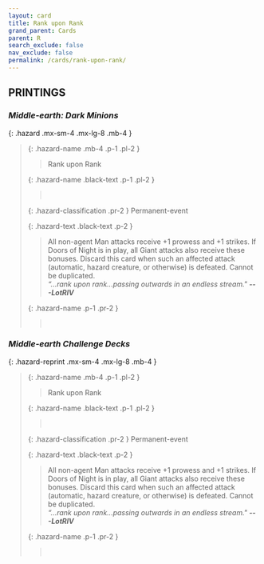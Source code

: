 ```yaml
---
layout: card
title: Rank upon Rank
grand_parent: Cards
parent: R
search_exclude: false
nav_exclude: false
permalink: /cards/rank-upon-rank/
---
```


## PRINTINGS


### _Middle-earth: Dark Minions_

{: .hazard .mx-sm-4 .mx-lg-8 .mb-4 }
> {: .hazard-name .mb-4 .p-1 .pl-2 }
> > <div class="hazard-mp"></div>
> > <div class="card-name">Rank upon Rank</div>
>
> {: .hazard-name .black-text .p-1 .pl-2 }
> > &nbsp;
>
> {: .hazard-classification .pr-2 }
> Permanent-event
>
> {: .hazard-text .black-text .p-2 }
> > All non-agent Man attacks receive +1 prowess and +1 strikes. If Doors of Night is in play, all Giant attacks also receive these bonuses. Discard this card when such an affected attack (automatic, hazard creature, or otherwise) is defeated. Cannot be duplicated. <br>_“...rank upon rank...passing outwards in an endless stream."_ ***---&NoBreak;LotRIV***  
>
> {: .hazard-name .p-1 .pr-2 }
> > <div class="card-shield"></div>
> > <div class="card-corruption">&nbsp;</div>

### _Middle-earth Challenge Decks_

{: .hazard-reprint .mx-sm-4 .mx-lg-8 .mb-4 }
> {: .hazard-name .mb-4 .p-1 .pl-2 }
> > <div class="hazard-mp"></div>
> > <div class="card-name">Rank upon Rank</div>
>
> {: .hazard-name .black-text .p-1 .pl-2 }
> > &nbsp;
>
> {: .hazard-classification .pr-2 }
> Permanent-event
>
> {: .hazard-text .black-text .p-2 }
> > All non-agent Man attacks receive +1 prowess and +1 strikes. If Doors of Night is in play, all Giant attacks also receive these bonuses. Discard this card when such an affected attack (automatic, hazard creature, or otherwise) is defeated. Cannot be duplicated. <br>_“...rank upon rank...passing outwards in an endless stream."_ ***---&NoBreak;LotRIV***  
>
> {: .hazard-name .p-1 .pr-2 }
> > <div class="card-shield"></div>
> > <div class="card-corruption-white">&nbsp;</div>
